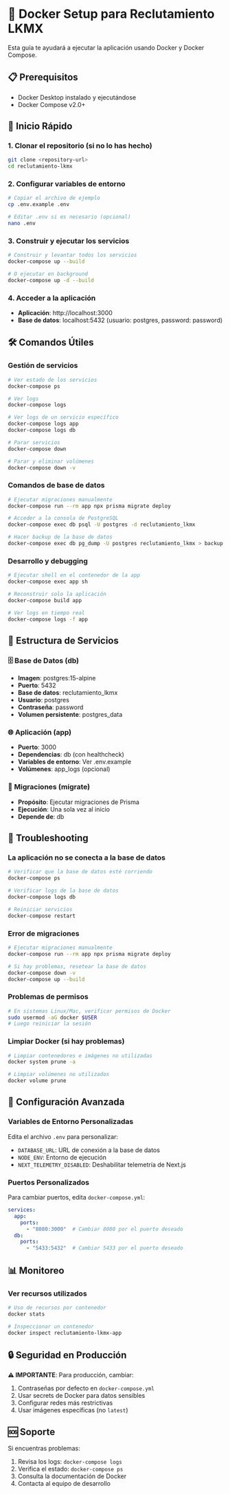 # 🐳 Docker Setup para Reclutamiento LKMX

Esta guía te ayudará a ejecutar la aplicación usando Docker y Docker Compose.

## 📋 Prerequisitos

- Docker Desktop instalado y ejecutándose
- Docker Compose v2.0+

## 🚀 Inicio Rápido

### 1. Clonar el repositorio (si no lo has hecho)
```bash
git clone <repository-url>
cd reclutamiento-lkmx
```

### 2. Configurar variables de entorno
```bash
# Copiar el archivo de ejemplo
cp .env.example .env

# Editar .env si es necesario (opcional)
nano .env
```

### 3. Construir y ejecutar los servicios
```bash
# Construir y levantar todos los servicios
docker-compose up --build

# O ejecutar en background
docker-compose up -d --build
```

### 4. Acceder a la aplicación
- **Aplicación**: http://localhost:3000
- **Base de datos**: localhost:5432 (usuario: postgres, password: password)

## 🛠️ Comandos Útiles

### Gestión de servicios
```bash
# Ver estado de los servicios
docker-compose ps

# Ver logs
docker-compose logs

# Ver logs de un servicio específico
docker-compose logs app
docker-compose logs db

# Parar servicios
docker-compose down

# Parar y eliminar volúmenes
docker-compose down -v
```

### Comandos de base de datos
```bash
# Ejecutar migraciones manualmente
docker-compose run --rm app npx prisma migrate deploy

# Acceder a la consola de PostgreSQL
docker-compose exec db psql -U postgres -d reclutamiento_lkmx

# Hacer backup de la base de datos
docker-compose exec db pg_dump -U postgres reclutamiento_lkmx > backup.sql
```

### Desarrollo y debugging
```bash
# Ejecutar shell en el contenedor de la app
docker-compose exec app sh

# Reconstruir solo la aplicación
docker-compose build app

# Ver logs en tiempo real
docker-compose logs -f app
```

## 📁 Estructura de Servicios

### 🗄️ Base de Datos (db)
- **Imagen**: postgres:15-alpine
- **Puerto**: 5432
- **Base de datos**: reclutamiento_lkmx
- **Usuario**: postgres
- **Contraseña**: password
- **Volumen persistente**: postgres_data

### 🌐 Aplicación (app)
- **Puerto**: 3000
- **Dependencias**: db (con healthcheck)
- **Variables de entorno**: Ver .env.example
- **Volúmenes**: app_logs (opcional)

### 🔄 Migraciones (migrate)
- **Propósito**: Ejecutar migraciones de Prisma
- **Ejecución**: Una sola vez al inicio
- **Depende de**: db

## 🐛 Troubleshooting

### La aplicación no se conecta a la base de datos
```bash
# Verificar que la base de datos esté corriendo
docker-compose ps

# Verificar logs de la base de datos
docker-compose logs db

# Reiniciar servicios
docker-compose restart
```

### Error de migraciones
```bash
# Ejecutar migraciones manualmente
docker-compose run --rm app npx prisma migrate deploy

# Si hay problemas, resetear la base de datos
docker-compose down -v
docker-compose up --build
```

### Problemas de permisos
```bash
# En sistemas Linux/Mac, verificar permisos de Docker
sudo usermod -aG docker $USER
# Luego reiniciar la sesión
```

### Limpiar Docker (si hay problemas)
```bash
# Limpiar contenedores e imágenes no utilizadas
docker system prune -a

# Limpiar volúmenes no utilizados
docker volume prune
```

## 🔧 Configuración Avanzada

### Variables de Entorno Personalizadas
Edita el archivo `.env` para personalizar:
- `DATABASE_URL`: URL de conexión a la base de datos
- `NODE_ENV`: Entorno de ejecución
- `NEXT_TELEMETRY_DISABLED`: Deshabilitar telemetría de Next.js

### Puertos Personalizados
Para cambiar puertos, edita `docker-compose.yml`:
```yaml
services:
  app:
    ports:
      - "8080:3000"  # Cambiar 8080 por el puerto deseado
  db:
    ports:
      - "5433:5432"  # Cambiar 5433 por el puerto deseado
```

## 📊 Monitoreo

### Ver recursos utilizados
```bash
# Uso de recursos por contenedor
docker stats

# Inspeccionar un contenedor
docker inspect reclutamiento-lkmx-app
```

## 🔒 Seguridad en Producción

**⚠️ IMPORTANTE**: Para producción, cambiar:
1. Contraseñas por defecto en `docker-compose.yml`
2. Usar secrets de Docker para datos sensibles
3. Configurar redes más restrictivas
4. Usar imágenes específicas (no `latest`)

## 🆘 Soporte

Si encuentras problemas:
1. Revisa los logs: `docker-compose logs`
2. Verifica el estado: `docker-compose ps`
3. Consulta la documentación de Docker
4. Contacta al equipo de desarrollo
